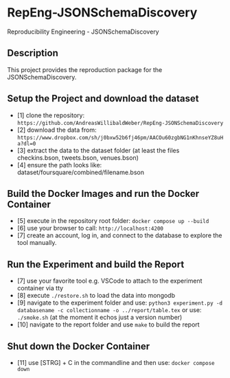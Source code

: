 # RepEng-JSONSchemaDiscovery

Reproducibility Engineering - JSONSchemaDiscovery

## Description

This project provides the reproduction package for 
the JSONSchemaDiscovery.

## Setup the Project and download the dataset

- [1] clone the repository: ```https://github.com/AndreasWillibaldWeber/RepEng-JSONSchemaDiscovery```
- [2] download the data from: ```https://www.dropbox.com/sh/j0bxw52b6fj46pm/AACOu60zgbNG1nKhnseYZ8uHa?dl=0```
- [3] extract the data to the dataset folder (at least the files checkins.bson, tweets.bson, venues.bson)
- [4] ensure the path looks like: dataset/foursquare/combined/filename.bson

## Build the Docker Images and run the Docker Container

- [5] execute in the repository root folder: ```docker compose up --build```
- [6] use your browser to call: ```http://localhost:4200```
- [7] create an account, log in, and connect to the database to explore the tool manually.

## Run the Experiment and build the Report
- [7] use your favorite tool e.g. VSCode to attach to the experiment container via tty
- [8] execute ```./restore.sh``` to load the data into mongodb
- [9] navigate to the experiment folder and use: ```python3 experiment.py -d databasename -c collectionname -o ../report/table.tex``` or use: ```./smoke.sh``` (at the moment it echos just a version number)
- [10] navigate to the report folder and use ```make``` to build the report

## Shut down the Docker Container

- [11] use [STRG] + C in the commandline and then use: ```docker compose down```
